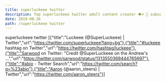 ```yaml
---
title: superluckeee twitter
description: Top superluckeee twitter adult content creator 👁♐️ 👑 subscribe superluckeee twitter to my porn site below IG superluckeee twitter
date: 2019-08-26
path: /superluckeee twitter
---
```


superluckeee twitter
[{"title":"Luckeee (@SuperLuckeee) | Twitter","url":"https://twitter.com/superluckeee?lang=bg"},{"title":"#luckeee hashtag on Twitter","url":"https://twitter.com/hashtag/luckeee"},{"title":"Sarwood on Twitter: \"Credit @SuperLuckeee on the Andrew's ...","url":"https://twitter.com/sarwood/status/1313550369444765697"},{"title":"#abio - Twitter Search","url":"https://twitter.com/search?q=%23abio"},{"title":"Aaron (@aaron_steers) | Twitter","url":"https://twitter.com/aaron_steers"}]

